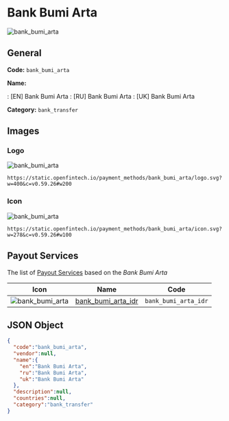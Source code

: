 
# Bank Bumi Arta 
![bank_bumi_arta](https://static.openfintech.io/payment_methods/bank_bumi_arta/logo.svg?w=400&c=v0.59.26#w200)  

## General 
**Code:** `bank_bumi_arta` 
 
**Name:** 
 
:	[EN] Bank Bumi Arta 
:	[RU] Bank Bumi Arta 
:	[UK] Bank Bumi Arta 
 
**Category:** `bank_transfer` 
 

## Images 

### Logo 
![bank_bumi_arta](https://static.openfintech.io/payment_methods/bank_bumi_arta/logo.svg?w=400&c=v0.59.26#w200)  

```
https://static.openfintech.io/payment_methods/bank_bumi_arta/logo.svg?w=400&c=v0.59.26#w200
```  

### Icon 
![bank_bumi_arta](https://static.openfintech.io/payment_methods/bank_bumi_arta/icon.svg?w=278&c=v0.59.26#w100)  

```
https://static.openfintech.io/payment_methods/bank_bumi_arta/icon.svg?w=278&c=v0.59.26#w100
```  

## Payout Services 
 
The list of [Payout Services](/payout-services/) based on the _Bank Bumi Arta_ 

|Icon|Name|Code| 
|:---:|:---:|:---:| 
|![bank_bumi_arta](https://static.openfintech.io/payout_methods/bank_bumi_arta/icon.svg?w=278&c=v0.59.26#w40) |[bank_bumi_arta_idr](/payout-services/bank_bumi_arta_idr/)|`bank_bumi_arta_idr`| 
 

## JSON Object 

```json
{
  "code":"bank_bumi_arta",
  "vendor":null,
  "name":{
    "en":"Bank Bumi Arta",
    "ru":"Bank Bumi Arta",
    "uk":"Bank Bumi Arta"
  },
  "description":null,
  "countries":null,
  "category":"bank_transfer"
}
```  
